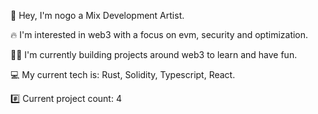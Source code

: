 
👋 Hey, I'm nogo a Mix Development Artist.

🔥 I'm interested in web3 with a focus on evm, security and optimization.

👷‍♂️ I'm currently building projects around web3 to learn and have fun.

💻 My current tech is: Rust, Solidity, Typescript, React.

#️⃣ Current project count: 4
